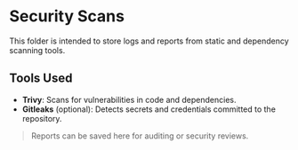 # Security Scans

This folder is intended to store logs and reports from static and dependency scanning tools.

## Tools Used
- **Trivy**: Scans for vulnerabilities in code and dependencies.
- **Gitleaks** (optional): Detects secrets and credentials committed to the repository.

> Reports can be saved here for auditing or security reviews.
